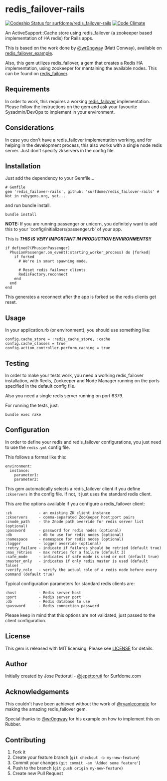 # redis_failover-rails

[ ![Codeship Status for surfdome/redis_failover-rails](https://codeship.io/projects/1f022be0-c7b8-0131-24ea-6eafa0062d3a/status?branch=master)](https://codeship.io/projects/22198)
[![Code Climate](https://codeclimate.com/github/surfdome/redis_failover-rails.png)](https://codeclimate.com/github/surfdome/redis_failover-rails)

An ActiveSupport::Cache store using redis_failover (a zookeeper based implementation of HA redis) for Rails apps.

This is based on the work done by [@wr0ngway](https://github.com/wr0ngway) (Matt Conway), available on [redis_failover_example](https://github.com/wr0ngway/redis_failover_example).

Also, this gem utilizes redis_failover, a gem that creates a Redis HA implementation, using zookeeper for mantaining the available nodes.
This can be found on [redis_failover](https://github.com/ryanlecompte/redis_failover).

## Requirements
In order to work, this requires a working [redis_failover](https://github.com/ryanlecompte/redis_failover) implementation. Please follow the instructions on the gem and ask your favourite Sysadmin/DevOps to implement in your environment.

## Considerations
In case you don't have a redis_failover implementation working, and for helping in the development process, this also works with a single node redis server.
Just don't specify zkservers in the config file.

## Installation

Just add the dependency to your Gemfile...

    # Gemfile
    gem 'redis_failover-rails', github: 'surfdome/redis_failover-rails' # Not in rubygems.org, yet...

 and run bundle install.

    bundle install

**NOTE:** If you are running passenger or unicorn, you definitely want to add this to your 'config/initializers/passenger.rb' of your app.

This is **_THIS IS VERY IMPORTANT IN PRODUCTION ENVIRONMENTS!!_**

    if defined?(PhusionPassenger)
      PhusionPassenger.on_event(:starting_worker_process) do |forked|
        if forked
          # We're in smart spawning mode.

          # Reset redis failover clients
          RedisFactory.reconnect
        end
      end
    end

This generates a reconnect after the app is forked so the redis clients get reset.

## Usage
In your application.rb (or environment), you should use something like:

    config.cache_store = :redis_cache_store, :cache
    config.cache_classes = true
    config.action_controller.perform_caching = true

## Testing
In order to make your tests work, you need a working redis_failover installation, with Redis, Zookeeper and Node Manager running on the ports specified in the default config file.

Also you need a single redis server running on port 6379.

For running the tests, just:

    bundle exec rake

## Configuration
In order to define your redis and redis_failover configurations, you just need to use the `redis.yml` config file.

This follows a format like this:

    environment:
      instance:
        parameter1:
        parameter2:

This gem automatically selects a redis_failover client if you define `:zkservers` in the config file. If not, it just uses the standard redis client.

This are the options available if you configure a redis_failover client:

    :zk            - an existing ZK client instance
    :zkservers     - comma-separated ZooKeeper host:port pairs
    :znode_path    - the Znode path override for redis server list (optional)
    :password      - password for redis nodes (optional)
    :db            - db to use for redis nodes (optional)
    :namespace     - namespace for redis nodes (optional)
    :logger        - logger override (optional)
    :retry_failure - indicate if failures should be retried (default true)
    :max_retries   - max retries for a failure (default 3)
    :safe_mode     - indicates if safe mode is used or not (default true)
    :master_only   - indicates if only redis master is used (default false)
    :verify_role   - verify the actual role of a redis node before every command (default true)

Typical configuration parameters for standard redis clients are:

    :host          - Redis server host
    :port          - Redis server port
    :db            - Redis database to use
    :password      - Redis connection password

Please keep in mind that this options are not validated, just passed to the client configuration.

## License
This gem is released with MIT licensing. Please see [LICENSE](https://github.com/surfdome/redis_failover-rails/blob/master/LICENSE) for details.

## Author
Initially created by Jose Pettoruti - [@jepettoruti](https://github.com/jepettoruti) for Surfdome.com

## Acknowledgements
This couldn't have been achieved without the work of [@ryanlecompte](https://github.com/ryanlecompte/) for making the amazing redis_failover gem.

Special thanks to [@wr0ngway](https://github.com/wr0ngway) for his example on how to implement this on Rubber.

## Contributing

1. Fork it
2. Create your feature branch (`git checkout -b my-new-feature`)
3. Commit your changes (`git commit -am 'Added some feature'`)
4. Push to the branch (`git push origin my-new-feature`)
5. Create new Pull Request
